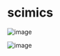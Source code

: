 ﻿# scimics
 
![image](https://github.com/Vamsi1900111/scimics/assets/90668783/d65142ef-d863-444f-9bac-62a2f2b32616)

![image](https://github.com/Vamsi1900111/scimics/assets/90668783/1b537566-1d10-466b-a659-68e038e8a44e)


